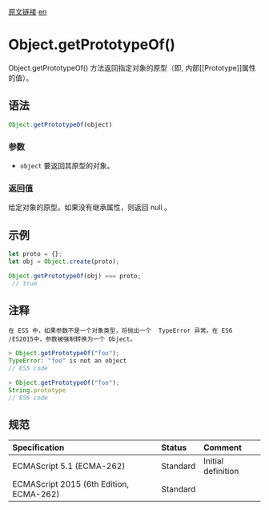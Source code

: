 <a href="https://developer.mozilla.org/zh-CN/docs/Web/JavaScript/Reference/Global_Objects/Object/GetPrototypeOf" target="_blank">原文链接</a>
<a href="https://developer.mozilla.org/en-US/docs/Web/JavaScript/Reference/Global_Objects/Object/GetPrototypeOf" target="_blank">en</a>

# Object.getPrototypeOf()

Object.getPrototypeOf() 方法返回指定对象的原型（即, 内部[[Prototype]]属性的值）。

## 语法

```javascript
Object.getPrototypeOf(object)
```

### 参数

* `object` 要返回其原型的对象。

### 返回值

给定对象的原型。如果没有继承属性，则返回 null 。

## 示例

```javascript
let proto = {};
let obj = Object.create(proto);

Object.getPrototypeOf(obj) === proto;
 // true
```

## 注释

`在 ES5 中，如果参数不是一个对象类型，将抛出一个  TypeError 异常。在 ES6 /ES2015中，参数被强制转换为一个 Object。`

```javascript
> Object.getPrototypeOf("foo");
TypeError: "foo" is not an object
// ES5 code

> Object.getPrototypeOf("foo");
String.prototype
// ES6 code
```

## 规范

| Specification                           | Status   | Comment            |
|:----------------------------------------|:---------|:-------------------|
| ECMAScript 5.1 (ECMA-262)               | Standard | Initial definition |
| ECMAScript 2015 (6th Edition, ECMA-262) | Standard |                    |
